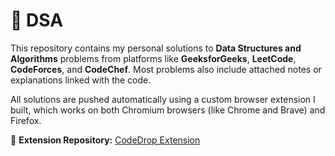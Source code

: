 # 🧠 DSA

This repository contains my personal solutions to **Data Structures and Algorithms** problems from platforms like **GeeksforGeeks**, **LeetCode**, **CodeForces**, and **CodeChef**. Most problems also include attached notes or explanations linked with the code.

All solutions are pushed automatically using a custom browser extension I built, which works on both Chromium browsers (like Chrome and Brave) and Firefox.

🔗 **Extension Repository:** [CodeDrop Extension](https://github.com/Ashhar-24/CodeDrop_Extension)
